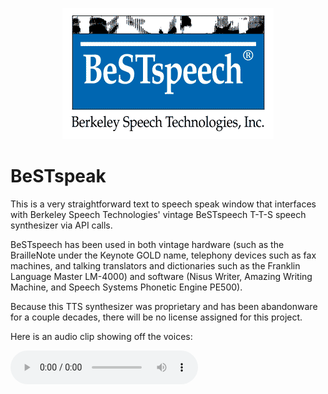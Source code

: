 <p align="center">
  <img src="https://github.com/rommix0/BeSTspeak/blob/main/bstinc1.gif" />
</p>

# BeSTspeak

This is a very straightforward text to speech speak window that interfaces with Berkeley Speech Technologies' vintage BeSTspeech T-T-S speech synthesizer via API calls.

BeSTspeech has been used in both vintage hardware (such as the BrailleNote under the Keynote GOLD name, telephony devices such as fax machines, and talking translators and dictionaries such as the Franklin Language Master LM-4000) and software (Nisus Writer, Amazing Writing Machine, and Speech Systems Phonetic Engine PE500).

Because this TTS synthesizer was proprietary and has been abandonware for a couple decades, there will be no license assigned for this project.

Here is an audio clip showing off the voices:

![Audio demo](https://github.com/rommix0/BeSTspeak/raw/main/bestspeak_demo.mp3)
